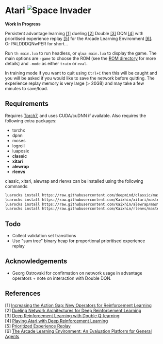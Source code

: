 # Atari ![Space Invader](http://www.rw-designer.com/cursor-view/74522.png)

**Work In Progress**

Persistent advantage learning [[1]](#references) dueling [[2]](#references) Double [[3]](#references) DQN [[4]](#references) with prioritised experience replay [[5]](#references) for the Arcade Learning Environment [[6]](#references). Or PALDDDQNwPER for short...

Run `th main.lua` to run headless, or `qlua main.lua` to display the game. The main options are `-game` to choose the ROM (see the [ROM directory](roms/README.md) for more details) and `-mode` as either `train` or `eval`.

In training mode if you want to quit using `Ctrl+C` then this will be caught and you will be asked if you would like to save the network before quitting. The experience replay memory is very large (> 20GB) and may take a few minutes to save/load.

## Requirements

Requires [Torch7](http://torch.ch/), and uses CUDA/cuDNN if available. Also requires the following extra packages:

- torchx
- dpnn
- moses
- logroll
- luaposix
- **classic**
- **xitari**
- **alewrap**
- **rlenvs**

classic, xitari, alewrap and rlenvs can be installed using the following commands:

```sh
luarocks install https://raw.githubusercontent.com/deepmind/classic/master/rocks/classic-scm-1.rockspec
luarocks install https://raw.githubusercontent.com/Kaixhin/xitari/master/xitari-0-0.rockspec
luarocks install https://raw.githubusercontent.com/Kaixhin/alewrap/master/alewrap-0-0.rockspec
luarocks install https://raw.githubusercontent.com/Kaixhin/rlenvs/master/rocks/rlenvs-scm-1.rockspec
```

## Todo

- Collect validation set transitions
- Use "sum tree" binary heap for proportional prioritised experience replay

## Acknowledgements

- Georg Ostrovski for confirmation on network usage in advantage operators + note on interaction with Double DQN.

## References

[1] [Increasing the Action Gap: New Operators for Reinforcement Learning](http://arxiv.org/abs/1512.04860)  
[2] [Dueling Network Architectures for Deep Reinforcement Learning](http://arxiv.org/abs/1511.06581)  
[3] [Deep Reinforcement Learning with Double Q-learning](http://arxiv.org/abs/1509.06461)  
[4] [Playing Atari with Deep Reinforcement Learning](http://arxiv.org/abs/1312.5602)  
[5] [Prioritized Experience Replay](http://arxiv.org/abs/1511.05952)  
[6] [The Arcade Learning Environment: An Evaluation Platform for General Agents](http://arxiv.org/abs/1207.4708)  
